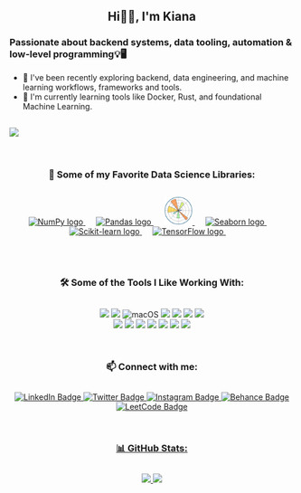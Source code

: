 <h2 align="center"> Hi👋🏻, I'm Kiana</h2>

<h3 align="left">  Passionate about backend systems, data tooling, automation & low-level programming💡🖥️</h3>
<ul align="left">
  <li>🔭 I've been recently exploring backend, data engineering, and machine learning workflows, frameworks and tools.</li>
  <li>🌱 I'm currently learning tools like Docker, Rust, and foundational Machine Learning.</li>
</ul>

##
<h3 align="left"></h3>
<p align="left">
  <img 
    src="https://github-profile-trophy.vercel.app/?username=Kiana-ko&theme=gruvbox&no-frame=false&no-bg=false&margin-w=4" 
    style="border: none; outline: none;" 
  />
</p>


<br>
<h3 align="center">🧪 Some of my Favorite Data Science Libraries:</h3>

##
<div align="center">
  <a href="https://numpy.org/" target="_blank">
    <img src="https://cdn.jsdelivr.net/gh/devicons/devicon/icons/numpy/numpy-original.svg" height="50" alt="NumPy logo" />
  </a>
  <img width="15" />

  <a href="https://pandas.pydata.org/" target="_blank">
    <img src="https://cdn.jsdelivr.net/gh/devicons/devicon/icons/pandas/pandas-original.svg" height="50" alt="Pandas logo" />
  </a>
  <img width="15" />

  <a href="https://matplotlib.org/" target="_blank">
    <img src="https://raw.githubusercontent.com/devicons/devicon/master/icons/matplotlib/matplotlib-original.svg" height="50" alt="Matplotlib logo" />
  </a>
  <img width="15" />

  <a href="https://seaborn.pydata.org/" target="_blank">
    <img src="https://seaborn.pydata.org/_images/logo-mark-lightbg.svg" height="50" alt="Seaborn logo" />
  </a>
  <img width="15" />

  <a href="https://scikit-learn.org/" target="_blank">
    <img src="https://upload.wikimedia.org/wikipedia/commons/0/05/Scikit_learn_logo_small.svg" height="50" alt="Scikit-learn logo" />
  </a>
  <img width="15" />

  <a href="https://www.tensorflow.org/" target="_blank">
    <img src="https://cdn.jsdelivr.net/gh/devicons/devicon/icons/tensorflow/tensorflow-original.svg" height="50" alt="TensorFlow logo" />
  </a>
  <img width="15" />
</div>


<br><br>
<h3 align="center">🛠️ Some of the Tools I Like Working With:</h3>

##
<p align="center">
  <!-- OS & Terminal -->
  <img src="https://img.shields.io/badge/Ubuntu-E95420?logo=ubuntu&logoColor=white&style=for-the-badge" height="35px"/>
  <img src="https://img.shields.io/badge/Linux-FCC624?logo=linux&logoColor=black&style=for-the-badge" height="35px"/>
  <img src="https://img.shields.io/badge/macOS-0A192F?style=for-the-badge&logo=apple&logoColor=white" alt="macOS" height="35px"/>
  <img src="https://img.shields.io/badge/Bash-1E2A38?logo=gnu-bash&logoColor=white&style=for-the-badge" height="35px"/>
  <img src="https://img.shields.io/badge/Rust-000000?logo=rust&logoColor=white&style=for-the-badge" height="35px"/>
  <img src="https://img.shields.io/badge/Python-3670A0?logo=python&logoColor=ffdd54&style=for-the-badge" height="35px"/>
  <img src="https://img.shields.io/badge/Java-ED8B00?logo=openjdk&logoColor=white&style=for-the-badge" height="35px"/>
  </br> <!-- For moving everything below to the next line -->
 
  <!-- Databases & Tools -->
  <img src="https://img.shields.io/badge/Node.js-6DA55F?logo=node.js&logoColor=white&style=for-the-badge" height="35px"/>
  <img src="https://img.shields.io/badge/Nodemon-76D04B?logo=nodemon&logoColor=white&style=for-the-badge" height="35px"/>
  <img src="https://img.shields.io/badge/NPM-CB3837?logo=npm&logoColor=white&style=for-the-badge" height="35px"/>
  <img src="https://img.shields.io/badge/Oracle-F80000?logo=oracle&logoColor=white&style=for-the-badge" height="35px"/>
  <img src="https://img.shields.io/badge/MongoDB-4EA94B?logo=mongodb&logoColor=white&style=for-the-badge" height="35px"/>
  <img src="https://img.shields.io/badge/Git-F05033?logo=git&logoColor=white&style=for-the-badge" height="35px"/>
  <img src="https://img.shields.io/badge/Postman-FF6C37?logo=postman&logoColor=white&style=for-the-badge" height="35px"/>
</p>



<br>
<h3 align="center">📫 Connect with me:</h3>

##
<!-- social medias:-->
<p align="center">
 <a href="https://linkedin.com/in/kiana-kooshesh" target="_blank">
    <img src="https://img.shields.io/badge/LinkedIn-0077B5?style=for-the-badge&logo=linkedin&logoColor=white" alt="LinkedIn Badge" height="35px"/>
  <a href="https://twitter.com/kianaa_ko" target="_blank">
    <img src="https://img.shields.io/badge/Twitter-1DA1F2?style=for-the-badge&logo=twitter&logoColor=white" alt="Twitter Badge" height="35px"/>
  <a href="https://instagram.com/withkianaa" target="_blank">
    <img src="https://img.shields.io/badge/Instagram-E4405F?style=for-the-badge&logo=instagram&logoColor=white" alt="Instagram Badge" height="35px"/>
  <a href="https://www.behance.net/kianakooshesh" target="_blank">
    <img src="https://img.shields.io/badge/Behance-1769FF?style=for-the-badge&logo=behance&logoColor=white" alt="Behance Badge" height="35px"/>
  <a href="https://www.leetcode.com/awesomekiana" target="_blank">
    <img src="https://img.shields.io/badge/LeetCode-FFA116?style=for-the-badge&logo=leetcode&logoColor=black" alt="LeetCode Badge" height="35px"/>
</p>


<br>
<!-- GitHub Stats -->
<h3 align="center">📊 GitHub Stats:</h3>

##
<p align="center">
  <img 
    src="https://github-readme-stats.vercel.app/api?username=Kiana-ko&theme=gruvbox&hide_border=false&include_all_commits=true&count_private=false" 
    width="450"
  />
  <img 
    src="https://github-readme-stats.vercel.app/api/top-langs/?username=Kiana-ko&theme=gruvbox&hide_border=false&include_all_commits=true&count_private=true&layout=compact" 
    width="350"
  />
</p>


<!--
<h3 align="center"></h3>

<p align="center">
  <a href="https://github.com/kiana-ko">
    <img 
      src="https://github-readme-stats.vercel.app/api?username=kiana-ko&show_icons=true&locale=en&bg_color=0E0B18&title_color=FF4FCB&text_color=B3FFF8&icon_color=FF4FCB" 
      alt="GitHub Stats" 
      width="440"
    />
  </a>
  <a href="https://github.com/kiana-ko">
    <img 
      src="https://github-readme-stats.vercel.app/api/top-langs?username=kiana-ko&show_icons=true&locale=en&layout=compact&bg_color=0E0B18&title_color=FF4FCB&text_color=B3FFF8&icon_color=FF4FCB" 
      alt="Top Languages" 
      width="340"
    />
  </a>
</p>
-->



<!-- 
<p align="center">
  <img src="https://github-readme-streak-stats.herokuapp.com/?user=kiana-ko&theme=dark&background=0E0B18&ring=FF4FCB&fire=FF4FCB&currStreakLabel=FF4FCB&sideNums=B3FFF8&sideLabels=FF4FCB&currStreakNum=B3FFF8&dates=888888" alt="kiana-ko" />
</p>
-->
